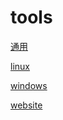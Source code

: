 # tools

[通用](Tools_Common.md)

[linux](Tools_Linux.md)

[windows](Tools_Windows.md)

[website](Tools_Website.md)
